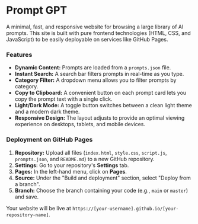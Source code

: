 # Prompt GPT

A minimal, fast, and responsive website for browsing a large library of AI prompts. This site is built with pure frontend technologies (HTML, CSS, and JavaScript) to be easily deployable on services like GitHub Pages.

### Features
-   **Dynamic Content:** Prompts are loaded from a `prompts.json` file.
-   **Instant Search:** A search bar filters prompts in real-time as you type.
-   **Category Filter:** A dropdown menu allows you to filter prompts by category.
-   **Copy to Clipboard:** A convenient button on each prompt card lets you copy the prompt text with a single click.
-   **Light/Dark Mode:** A toggle button switches between a clean light theme and a modern dark theme.
-   **Responsive Design:** The layout adjusts to provide an optimal viewing experience on desktops, tablets, and mobile devices.

### Deployment on GitHub Pages
1.  **Repository:** Upload all files (`index.html`, `style.css`, `script.js`, `prompts.json`, and `README.md`) to a new GitHub repository.
2.  **Settings:** Go to your repository's **Settings** tab.
3.  **Pages:** In the left-hand menu, click on **Pages**.
4.  **Source:** Under the "Build and deployment" section, select "Deploy from a branch".
5.  **Branch:** Choose the branch containing your code (e.g., `main` or `master`) and save.

Your website will be live at `https://[your-username].github.io/[your-repository-name]`.
